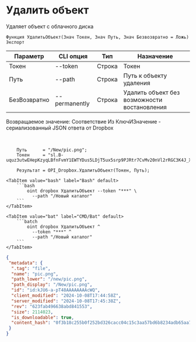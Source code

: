 ﻿---
sidebar_position: 7
---

# Удалить объект
 Удаляет объект с облачного диска



`Функция УдалитьОбъект(Знач Токен, Знач Путь, Знач Безвозвратно = Ложь) Экспорт`

  | Параметр | CLI опция | Тип | Назначение |
  |-|-|-|-|
  | Токен | --token | Строка | Токен |
  | Путь | --path | Строка | Путь к объекту удаления |
  | БезВозвратно | --permanently | Строка | Удалить объект без возможности востановления |

  
  Возвращаемое значение:   Соответствие Из КлючИЗначение - сериализованный JSON ответа от Dropbox

<br/>




```bsl title="Пример кода"
    Путь      = "/New/pic.png";
    Токен     = "sl.B-uquz3utwEHepKzyqLBfnFvmY1EWTYDus5LDjT5ux5srp9PJRtr7CvMv20nVl2rRGC3K4J_X5...";

    Результат = OPI_Dropbox.УдалитьОбъект(Токен, Путь);
```
    

 <Tabs>
  
    <TabItem value="bash" label="Bash" default>
        ```bash
            oint dropbox УдалитьОбъект --token "***" \
              --path "/Новый каталог"
        ```
    </TabItem>
  
    <TabItem value="bat" label="CMD/Bat" default>
        ```batch
            oint dropbox УдалитьОбъект ^
              --token "***" ^
              --path "/Новый каталог"
        ```
    </TabItem>
</Tabs>


```json title="Результат"
{
 "metadata": {
  ".tag": "file",
  "name": "pic.png",
  "path_lower": "/new/pic.png",
  "path_display": "/New/pic.png",
  "id": "id:kJU6-a-pT48AAAAAAAAcWQ",
  "client_modified": "2024-10-08T17:44:58Z",
  "server_modified": "2024-10-08T17:45:38Z",
  "rev": "623fab496638abd841553",
  "size": 2114023,
  "is_downloadable": true,
  "content_hash": "0f3b18c255b0f252bd326cacc04c15c3aa57bd6b8234adb65aa7bb2987a65492"
 }
}
```
